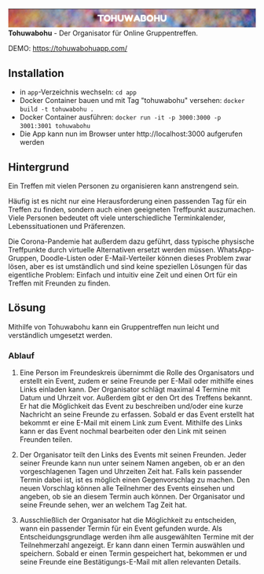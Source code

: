 ![Tohuwabohu Header](/app/public/header-example.jpg)
**Tohuwabohu** - Der Organisator für Online Gruppentreffen.

DEMO: https://tohuwabohuapp.com/

## Installation
- in `app`-Verzeichnis wechseln: `cd app`
- Docker Container bauen und mit Tag "tohuwabohu" versehen: `docker build -t tohuwabohu .`
- Docker Container ausführen: `docker run -it -p 3000:3000 -p 3001:3001 tohuwabohu`
- Die App kann nun im Browser unter http://localhost:3000 aufgerufen werden

## Hintergrund
Ein Treffen mit vielen Personen zu organisieren kann anstrengend sein. 

Häufig ist es nicht nur eine Herausforderung einen passenden Tag für ein Treffen zu finden, sondern auch einen geeigneten Treffpunkt auszumachen. Viele Personen bedeutet oft viele unterschiedliche Terminkalender, Lebenssituationen und Präferenzen. 

Die Corona-Pandemie hat außerdem dazu geführt, dass typische physische Treffpunkte durch virtuelle Alternativen ersetzt werden müssen. WhatsApp-Gruppen, Doodle-Listen oder E-Mail-Verteiler können dieses Problem zwar lösen, aber es ist umständlich und sind keine speziellen Lösungen für das eigentliche Problem: Einfach und intuitiv eine Zeit und einen Ort für ein Treffen mit Freunden zu finden.

## Lösung
Mithilfe von Tohuwabohu kann ein Gruppentreffen nun leicht und verständlich umgesetzt werden. 

### Ablauf
1.	Eine Person im Freundeskreis übernimmt die Rolle des Organisators und erstellt ein Event, zudem er seine Freunde per E-Mail oder mithilfe eines Links einladen kann. Der Organisator schlägt maximal 4 Termine mit Datum und Uhrzeit vor. Außerdem gibt er den Ort des Treffens bekannt. Er hat die Möglichkeit das Event zu beschreiben und/oder eine kurze Nachricht an seine Freunde zu erfassen. Sobald er das Event erstellt hat bekommt er eine E-Mail mit einem Link zum Event. Mithilfe des Links kann er das Event nochmal bearbeiten oder den Link mit seinen Freunden teilen.

2.	Der Organisator teilt den Links des Events mit seinen Freunden. Jeder seiner Freunde kann nun 
unter seinem Namen angeben, ob er an den vorgeschlagenen Tagen und Uhrzeiten Zeit hat. Falls kein passender Termin dabei ist, ist es möglich einen Gegenvorschlag zu machen. Den neuen Vorschlag können alle Teilnehmer des Events einsehen und angeben, ob sie an diesem Termin auch können. Der Organisator und seine Freunde sehen, wer an welchem Tag Zeit hat.

3.	Ausschließlich der Organisator hat die Möglichkeit zu entscheiden, wann ein passender Termin für ein Event gefunden wurde. Als Entscheidungsgrundlage werden ihm alle ausgewählten Termine mit der Teilnehmerzahl angezeigt. Er kann dann einen Termin auswählen und speichern. Sobald er einen Termin gespeichert hat, bekommen er und seine Freunde eine Bestätigungs-E-Mail mit allen relevanten Details. 
